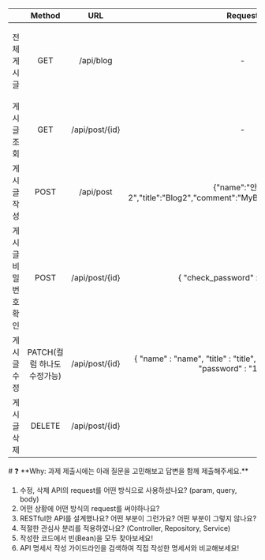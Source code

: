 |                       | Method |       URL      |                                            Request                                           |                                                                                                                                                                                                                                        Response                                                                                                                                                                                                                                        |
|-----------------------|:------:|:--------------:|:--------------------------------------------------------------------------------------------:|:--------------------------------------------------------------------------------------------------------------------------------------------------------------------------------------------------------------------------------------------------------------------------------------------------------------------------------------------------------------------------------------------------------------------------------------------------------------------------------------:|
| 전체 게시글 | GET    | /api/blog      | -                                                                                            |  {"createdAt": "2022-08-18T14:55:28.779275",                "id": 3,             "name": "안진우",                                                                 "title":"Blog"},{"createdAt": "2022-08-18T05:31:04.293865","id": 2,"name": "안진우","title": "Blog"} |
| 게시글 조회           | GET    | /api/post/{id} | -                                                                                            | {"createdAt": "2022-08-18T12:33:42.894199","name": "안진우","title": "Blog","comment": "MyBlog"}|                                                                                                                                                                                         
| 게시글 작성           | POST   | /api/post      | {"name":"안진우2","title":"Blog2","comment":"MyBlog2","password":"1234"} |{"createdAt": "2022-08-18T14:57:38.4942788","id": 4,"name": "안진우2",\"title": "Blog2"}|
| 게시글 비밀번호 확인  | POST   | /api/post/{id} | { "check_password" :"password" }                                                       |비밀번호가 일치합니다.                                                               
| 게시글 수정           | PATCH(컬럼 하나도 수정가능)    | /api/post/{id} | {   "name" : "name",   "title" : "title",   "comment" : "comment",   "password" : "12345"  }    | 수정되었습니다.                                                                                     |
| 게시글 삭제           | DELETE | /api/post/{id} |                    |             id 번째 게시물이 삭제되었습니다.                                                 |


<aside>
# ❓ **Why: 과제 제출시에는 아래 질문을 고민해보고 답변을 함께 제출해주세요.**

</aside>

1. 수정, 삭제 API의 request를 어떤 방식으로 사용하셨나요? (param, query, body)
2. 어떤 상황에 어떤 방식의 request를 써야하나요?
3. RESTful한 API를 설계했나요? 어떤 부분이 그런가요? 어떤 부분이 그렇지 않나요?
4. 적절한 관심사 분리를 적용하였나요? (Controller, Repository, Service)
5. 작성한 코드에서 빈(Bean)을 모두 찾아보세요!
6. API 명세서 작성 가이드라인을 검색하여 직접 작성한 명세서와 비교해보세요!
